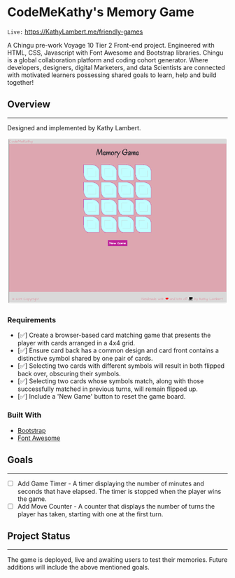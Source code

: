 # CodeMeKathy's Memory Game
`Live:` https://KathyLambert.me/friendly-games

A Chingu pre-work Voyage 10 Tier 2 Front-end project. Engineered with HTML, CSS, Javascript with Font Awesome and Bootstrap libraries. Chingu is a global collaboration platform and coding cohort generator. Where developers, designers, digital Marketers, and data Scientists are connected with motivated learners possessing shared goals to learn, help and build together!

## Overview
----
Designed and implemented by Kathy Lambert.

[![overview](https://github.com/CodeMeKathy/friendly-games/blob/master/assets/images/CodeMeKathy's%20Memory%20Game%20-%20Vivaldi%202019-06-25%2017-32-19.png?raw=true "overview")](https://github.com/CodeMeKathy/friendly-games/blob/master/assets/images/CodeMeKathy's%20Memory%20Game%20-%20Vivaldi%202019-06-25%2017-32-19.png?raw=true "overview")

### Requirements

* [✅] Create a browser-based card matching game that presents the player with cards arranged in a 4x4 grid.
* [✅] Ensure card back has a common design  and card front contains a distinctive symbol shared by one pair of cards.
* [✅] Selecting two cards with different symbols will result in both flipped back over, obscuring their  symbols.
* [✅] Selecting two cards whose symbols match, along with those successfully matched in previous turns, will remain flipped up.
* [✅] Include a 'New Game' button to reset the game board.

### Built With

* [Bootstrap](https://getbootstrap.com) 
* [Font Awesome](https://fontawesome.com/how-to-use/on-the-web/using-with/react)


## Goals
---

* [ ] Add Game Timer - A timer displaying the number of minutes and seconds that have elapsed. The timer is stopped when the player wins the game.
* [ ] Add Move Counter - A counter that displays the number of turns the player has taken, starting with one at the first turn.

## Project Status
---

The game is deployed, live and awaiting users to test their memories.  Future additions will include the above mentioned goals.
